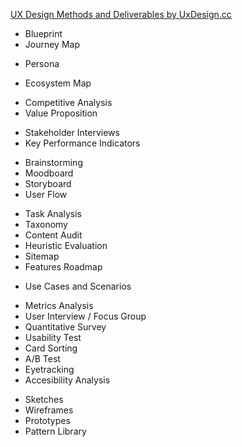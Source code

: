 
[UX Design Methods and Deliverables by UxDesign.cc](https://uxdesign.cc/ux-design-methods-deliverables-657f54ce3c7d)

- Blueprint
- Journey Map
+ Persona
- Ecosystem Map
+ Competitive Analysis
+ Value Proposition
- Stakeholder Interviews
- Key Performance Indicators
+ Brainstorming
+ Moodboard
+ Storyboard
+ User Flow
- Task Analysis
- Taxonomy
- Content Audit
- Heuristic Evaluation
- Sitemap
- Features Roadmap
+ Use Cases and Scenarios
- Metrics Analysis
- User Interview / Focus Group
- Quantitative Survey
- Usability Test
- Card Sorting
- A/B Test
- Eyetracking
- Accesibility Analysis
+ Sketches
+ Wireframes
+ Prototypes
+ Pattern Library

